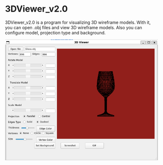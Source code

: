 # 3DViewer_v2.0

3DViewer_v2.0 is a program for visualizing 3D wireframe models. With it, you can open .obj files and view 3D wireframe models. Also you can configure model, projection type and background.

![](./misc/images/1.png "1.png")
